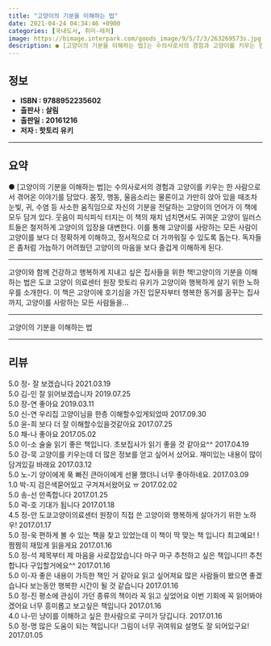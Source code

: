 ```yaml
---
title: "고양이의 기분을 이해하는 법"
date: 2021-04-24 04:34:46 +0900
categories: [국내도서, 취미-레저]
image: https://bimage.interpark.com/goods_image/9/5/7/3/263269573s.jpg
description: ● [고양이의 기분을 이해하는 법]는 수의사로서의 경험과 고양이를 키우는 한 사람으로서 겪어온 이야기를 담았다. 몸짓, 행동, 울음소리는 물론이고 가만히 앉아 있을 때조차 눈빛, 귀, 수염 등 사소한 움직임으로 자신의 기분을 전달하는 고양이의 언어가 이 책에 모두 담겨 있다. 웃음이
---
```


## **정보**

- **ISBN : 9788952235602**
- **출판사 : 살림**
- **출판일 : 20161216**
- **저자 : 핫토리 유키**

------



## **요약**

●  [고양이의 기분을 이해하는 법]는 수의사로서의 경험과 고양이를 키우는 한 사람으로서 겪어온 이야기를 담았다. 몸짓, 행동, 울음소리는 물론이고 가만히 앉아 있을 때조차 눈빛, 귀, 수염 등 사소한 움직임으로 자신의 기분을 전달하는 고양이의 언어가 이 책에 모두 담겨 있다. 웃음이 피식피식 터지는 이 책의 재치 넘치면서도 귀여운 고양이 일러스트들은 철저하게 고양이의 입장을 대변한다. 이를 통해 고양이를 사랑하는 모든 사람이 고양이를 보다 더 정확하게 이해하고, 정서적으로 더 가까워질 수 있도록 돕는다. 독자들은 좀처럼 가늠하기 어려웠던 고양이의 마음을 보다 즐겁게 이해하게 된다.

------

고양이와 함께 건강하고 행복하게 지내고 싶은 집사들을 위한 책!고양이의 기분을 이해하는 법은 도쿄 고양이 의료센터 원장 핫토리 유키가 고양이와 행복하게 살기 위한 노하우를 소개한다. 이 책은 고양이에 호기심을 가진 입문자부터 행복한 동거를 꿈꾸는 집사까지, 고양이를 사랑하는 모든 사람들을... 

------


고양이의 기분을 이해하는 법 

------


## **리뷰** 

5.0 정- 잘 보겠습니다 2021.03.19 <br/>5.0 김-인 잘 읽어보겠습니자 2019.07.25 <br/>5.0 장-연 좋아요 2019.03.11 <br/>5.0 신-연 우리집 고양이님을 한층 이해할수있게되었따 2017.09.30 <br/>5.0 윤-희 보다 더 잘 이해할수있을것같아요 2017.07.25 <br/>5.0 채-나 좋아요 2017.05.02 <br/>5.0 이-소 술술 읽기 좋은 책입니다. 초보집사가 읽기 좋을 것 같아요^^ 2017.04.19 <br/>5.0 강-묵 고양이를 키우는데 더 많은 정보를 얻고 싶어서 샀어요. 재미있는 내용이 많이 담겨있길 바래요 2017.03.12 <br/>5.0 노-기 양이에게 푹 빠진 큰아이에게 선물 했더니 너무 좋아하네요. 2017.03.09 <br/>1.0 박-지 검은색묻어있고 구겨져서왔어요 ㅠ 2017.02.02 <br/>5.0 송-선 만족합니다 2017.01.25 <br/>5.0 곽-호 기대가 됩니다 2017.01.18 <br/>4.5 정-안 도쿄고양이의료센터 원장이 직접 쓴 고양이와 행복하게 살아가기 위한 노하우! 2017.01.17 <br/>5.0 정-욱 편하게 볼 수 있는 책을 찾고 있었는데 이 책이 딱 맞는 책 입니다 최고예요! ! 짬짬히 재밌게 읽을게요 2017.01.16 <br/>5.0 정-석 제목부터 제 마음을 사로잡았습니다
마구 마구 추천하고 싶은 책입니다!! 추천합니다 구입할거에요^^ 2017.01.16 <br/>5.0 이-자 좋은 내용이 가득한 책인 거 같아요 읽고 싶어져요 많은 사람들이 봤으면 좋겠습니다
보는동안 행복한 시간이 될 것 같습니다 2017.01.16 <br/>5.0 정-진 평소에 관심이 가던 종류의 책이라 꼭 읽고 싶었어요 이번 기회에 꼭 읽어봐야겠어요
너무 흥미롭고 보고싶은 책입니다 2017.01.16 <br/>4.0 나-민 냥이를 이해하고 싶은 한사람으로 구미가 당깁니다. 2017.01.16 <br/>5.0 정-명 많은 도움이 되는 책입니다! 그림이 너무 귀여워요 설명도 잘 되어있구요! 2017.01.05 <br/>